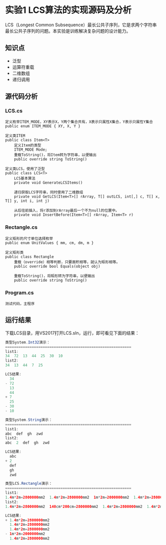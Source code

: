 # 实验1 LCS算法的实现源码及分析
LCS（Longest Common Subsequence）最长公共子序列，它是求两个字符串最长公共子序列的问题。本实验是训练解决复杂问题的设计能力。

## 知识点
- 泛型
- 运算符重载
- 二维数组
- 递归调用

## 源代码分析
### LCS.cs
    定义枚举ITEM_MODE，XY表示X，Y两个集合共有，X表示只属性X集合，Y表示只属性Y集合
    public enum ITEM_MODE { XY, X, Y }
    
    定义类ITEM
    public class Item<T>
        定义Item的类型
        ITEM_MODE Mode;
        重载ToString()，将Item转为字符串，以便输出
        public override string ToString()
        
    定义类LCS，使用了泛型
    public class LCS<T>
        LCS基本算法
        private void GenerateLCSItems()
        
        递归获取LCS字符串，同时使用了二维数组
        private void GetLCS(Item<T>[] rArray, T[] outLCS, int[,] c, T[] x, T[] y, int i, int j)
        
        从后往前插入，将r添加到rArray最后一个不为null的位置中。
        private void InsertBefore(Item<T>[] rArray, Item<T> r)
### Rectangle.cs
    定义矩形的尺寸单位选择枚举
    public enum UnitValues { mm, cm, dm, m }
    
    定义矩形类
    public class Rectangle
        重载（override）相等判断，只要面积相等，就认为矩形相等。
        public override bool Equals(object obj)
        
        重载ToString()，将矩形转为字符串，以便输出
        public override string ToString()

### Program.cs
    测试代码，主程序
            
## 运行结果

下载LCS目录，用VS2017打开LCS.sln，运行，即可看见下面的结果：

```java
类型System.Int32演示：
=========================================================
list1:
34  72  13  44  25  30  10
list2:
34  13  44  7  25

LCS结果:
  34
- 72
  13
  44
+ 7
  25
- 30
- 10

类型System.String演示：
=========================================================
list1:
abc  def  gh  zwd
list2:
abc  2  def  gh  zwd

LCS结果:
  abc
+ 2
  def
  gh
  zwd

类型LCS.Rectangle演示：
=========================================================
list1:
1.4m*2m=2800000mm2  1.4m*2m=2800000mm2  1m*2m=2000000mm2  1.4m*2m=2800000mm2
list2:
1.4m*2m=2800000mm2  140cm*200cm=2800000mm2  1.4m*2m=2800000mm2  1.4m*2m=2800000mm2

LCS结果:
+ 1.4m*2m=2800000mm2
  1.4m*2m=2800000mm2
  1.4m*2m=2800000mm2
- 1m*2m=2000000mm2
  1.4m*2m=2800000mm2

```